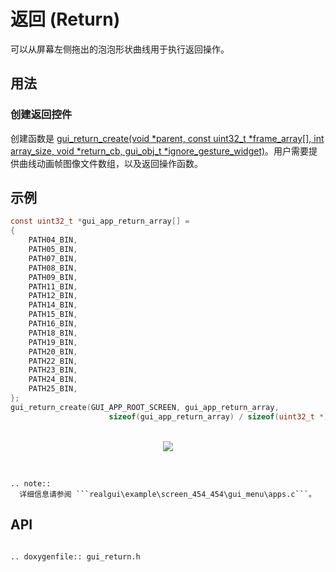 # 返回 (Return)

可以从屏幕左侧拖出的泡泡形状曲线用于执行返回操作。

## 用法

### 创建返回控件

创建函数是 [gui_return_create(void *parent, const uint32_t *frame_array[], int array_size, void *return_cb, gui_obj_t *ignore_gesture_widget)](#gui_return_create)。用户需要提供曲线动画帧图像文件数组，以及返回操作函数。

## 示例

```c
const uint32_t *gui_app_return_array[] =
{
    PATH04_BIN,
    PATH05_BIN,
    PATH07_BIN,
    PATH08_BIN,
    PATH09_BIN,
    PATH11_BIN,
    PATH12_BIN,
    PATH14_BIN,
    PATH15_BIN,
    PATH16_BIN,
    PATH18_BIN,
    PATH19_BIN,
    PATH20_BIN,
    PATH22_BIN,
    PATH23_BIN,
    PATH24_BIN,
    PATH25_BIN,
};
gui_return_create(GUI_APP_ROOT_SCREEN, gui_app_return_array,
                      sizeof(gui_app_return_array) / sizeof(uint32_t *), win_cb, (void *)cell);
```
<br>
<div style="text-align: center"><img src="https://docs.realmcu.com/HoneyGUI/image/widgets/return.gif"  /></div>
<br>


```eval_rst

.. note::
  详细信息请参阅 ```realgui\example\screen_454_454\gui_menu\apps.c```。

```



<span id = "gui_return_create">

## API

</span>

```eval_rst

.. doxygenfile:: gui_return.h

```
